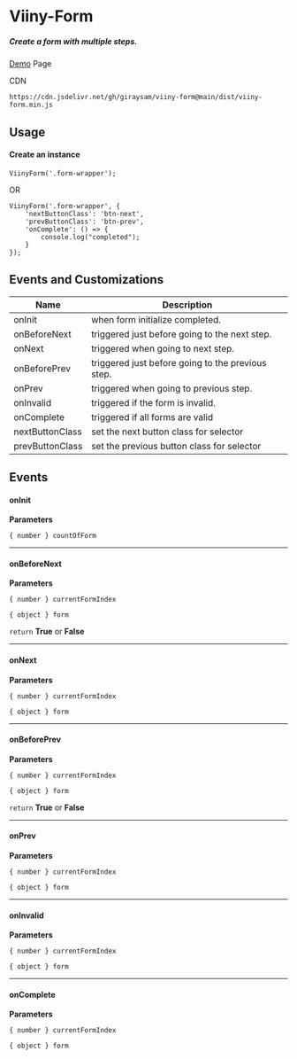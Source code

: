 # Viiny-Form
##### Create a form with multiple steps.

[Demo](https://giraysam.github.io/viiny-form/) Page

CDN
```
https://cdn.jsdelivr.net/gh/giraysam/viiny-form@main/dist/viiny-form.min.js
```

## Usage
#### Create an instance
```
ViinyForm('.form-wrapper');
```
OR
```
ViinyForm('.form-wrapper', {
    'nextButtonClass': 'btn-next',
    'prevButtonClass': 'btn-prev',
    'onComplete': () => {
        console.log("completed");
    }
});
```

## Events and Customizations
| Name | Description |
| ---- | ----------- | 
| onInit | when form initialize completed. |
| onBeforeNext | triggered just before going to the next step. |
| onNext | triggered when going to next step.  |
| onBeforePrev | triggered just before going to the previous step. |
| onPrev | triggered when going to previous step. |
| onInvalid | triggered if the form is invalid. |
| onComplete | triggered if all forms are valid |
| nextButtonClass | set the next button class for selector |
| prevButtonClass | set the previous button class for selector |

## Events
#### onInit
**Parameters**

`{ number } countOfForm`

------
#### onBeforeNext
**Parameters**

`{ number } currentFormIndex`

`{ object } form`

`return` **True** or **False**

------
#### onNext
**Parameters**

`{ number } currentFormIndex`

`{ object } form`

------
#### onBeforePrev
**Parameters**

`{ number } currentFormIndex`

`{ object } form`

`return` **True** or **False**

------
#### onPrev
**Parameters**

`{ number } currentFormIndex`

`{ object } form`

------
#### onInvalid
**Parameters**

`{ number } currentFormIndex`

`{ object } form`

------
#### onComplete
**Parameters**

`{ number } currentFormIndex`

`{ object } form`
